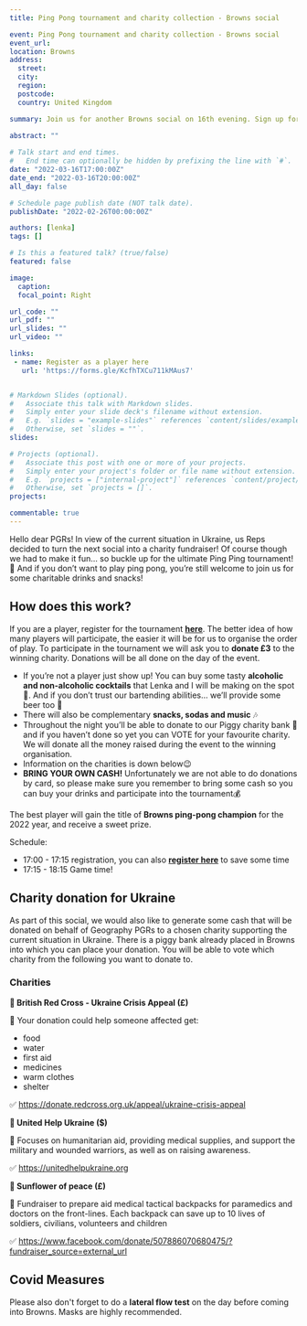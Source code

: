```yaml
---
title: Ping Pong tournament and charity collection - Browns social

event: Ping Pong tournament and charity collection - Browns social
event_url: 
location: Browns
address:
  street: 
  city: 
  region: 
  postcode: 
  country: United Kingdom

summary: Join us for another Browns social on 16th evening. Sign up for ping pong tournament and help raise money for Ukraine charity.
 
abstract: ""

# Talk start and end times.
#   End time can optionally be hidden by prefixing the line with `#`.
date: "2022-03-16T17:00:00Z"
date_end: "2022-03-16T20:00:00Z"
all_day: false

# Schedule page publish date (NOT talk date).
publishDate: "2022-02-26T00:00:00Z"

authors: [lenka]
tags: []

# Is this a featured talk? (true/false)
featured: false

image:
  caption: 
  focal_point: Right

url_code: ""
url_pdf: ""
url_slides: ""
url_video: ""

links:
 - name: Register as a player here
   url: 'https://forms.gle/KcfhTXCu711kMAus7'


# Markdown Slides (optional).
#   Associate this talk with Markdown slides.
#   Simply enter your slide deck's filename without extension.
#   E.g. `slides = "example-slides"` references `content/slides/example-slides.md`.
#   Otherwise, set `slides = ""`.
slides:

# Projects (optional).
#   Associate this post with one or more of your projects.
#   Simply enter your project's folder or file name without extension.
#   E.g. `projects = ["internal-project"]` references `content/project/deep-learning/index.md`.
#   Otherwise, set `projects = []`.
projects:

commentable: true
---
```


Hello dear PGRs! In view of the current situation in Ukraine, us Reps decided to turn the next social into a charity fundraiser! Of course though we had to make it fun… so buckle up for the ultimate Ping Ping tournament! 🏓 And if you don’t want to play ping pong, you’re still welcome to join us for some charitable drinks and snacks! 

## How does this work?

If you are a player, register for the tournament [**here**](https://forms.gle/KcfhTXCu711kMAus7). The better idea of how many players will participate, the easier it will be for us to organise the order of play. To participate in the tournament we will ask you to **donate £3** to the winning charity. Donations will be all done on the day of the event.

* If you’re not a player just show up! You can buy some tasty **alcoholic and non-alcoholic cocktails** that Lenka and I will be making on the spot🍹. And if you don’t trust our bartending abilities… we’ll provide some beer too 🍻 
* There will also be complementary **snacks, sodas and music** 🎶 
* Throughout the night you’ll be able to donate to our Piggy charity bank 🐷 and if you haven’t done so yet you can VOTE for your favourite charity. We will donate all the money raised during the event to the winning organisation. 
* Information on the charities is down below😉
* **BRING YOUR OWN CASH!** Unfortunately we are not able to do donations by card, so please make sure you remember to bring some cash so you can buy your drinks and participate into the tournament💰 

The best player will gain the title of **Browns ping-pong champion** for the 2022 year, and receive a sweet prize.

Schedule:

* 17:00 - 17:15 registration, you can also [**register here**](https://forms.gle/KcfhTXCu711kMAus7) to save some time
* 17:15 - 18:15 Game time!


## Charity donation for Ukraine

As part of this social, we would also like to generate some cash that will be donated on behalf of Geography PGRs to a chosen charity supporting the current situation in Ukraine. There is a piggy bank already placed in Browns into which you can place your donation. 
You will be able to vote which charity from the following you want to donate to.

### Charities

**🏥 British Red Cross - Ukraine Crisis Appeal (£)**

🐷 Your donation could help someone affected get:
* food
* water
* first aid
* medicines
* warm clothes
* shelter

✅ https://donate.redcross.org.uk/appeal/ukraine-crisis-appeal

**🤝 United Help Ukraine ($)**

🐷 Focuses on humanitarian aid, providing medical supplies, and support the military and wounded warriors, as well as on raising awareness. 

✅ https://unitedhelpukraine.org

**🌻 Sunflower of peace (£)**

🐷 Fundraiser to prepare aid medical tactical backpacks for paramedics and doctors on the front-lines. Each backpack can save up to 10 lives of soldiers, civilians, volunteers and children

✅ https://www.facebook.com/donate/507886070680475/?fundraiser_source=external_url


## Covid Measures
Please also don't forget to do a **lateral flow test** on the day before coming into Browns. Masks are highly recommended.
